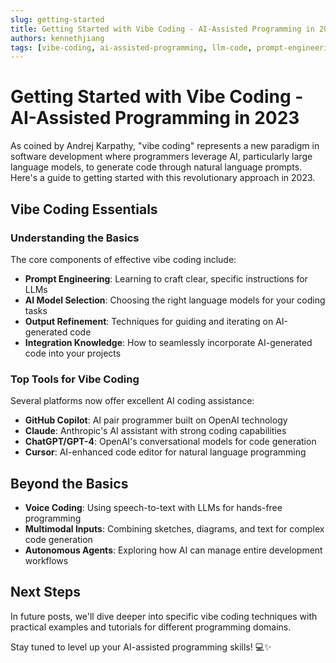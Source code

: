 ```yaml
---
slug: getting-started
title: Getting Started with Vibe Coding - AI-Assisted Programming in 2023
authors: kennethjiang
tags: [vibe-coding, ai-assisted-programming, llm-code, prompt-engineering, natural-language-programming, andrej-karpathy]
---
```


# Getting Started with Vibe Coding - AI-Assisted Programming in 2023

As coined by Andrej Karpathy, "vibe coding" represents a new paradigm in software development where programmers leverage AI, particularly large language models, to generate code through natural language prompts. Here's a guide to getting started with this revolutionary approach in 2023.

## Vibe Coding Essentials

### Understanding the Basics

The core components of effective vibe coding include:

- **Prompt Engineering**: Learning to craft clear, specific instructions for LLMs
- **AI Model Selection**: Choosing the right language models for your coding tasks
- **Output Refinement**: Techniques for guiding and iterating on AI-generated code
- **Integration Knowledge**: How to seamlessly incorporate AI-generated code into your projects

### Top Tools for Vibe Coding

Several platforms now offer excellent AI coding assistance:

- **GitHub Copilot**: AI pair programmer built on OpenAI technology
- **Claude**: Anthropic's AI assistant with strong coding capabilities
- **ChatGPT/GPT-4**: OpenAI's conversational models for code generation
- **Cursor**: AI-enhanced code editor for natural language programming

## Beyond the Basics

- **Voice Coding**: Using speech-to-text with LLMs for hands-free programming
- **Multimodal Inputs**: Combining sketches, diagrams, and text for complex code generation
- **Autonomous Agents**: Exploring how AI can manage entire development workflows

## Next Steps

In future posts, we'll dive deeper into specific vibe coding techniques with practical examples and tutorials for different programming domains.

Stay tuned to level up your AI-assisted programming skills! 💻✨